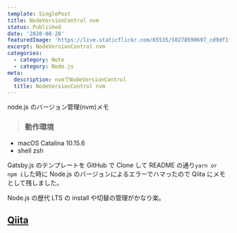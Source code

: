 ```yaml
---
template: SinglePost
title: NodeVersionControl nvm
status: Published
date: '2020-08-28'
featuredImage: 'https://live.staticflickr.com/65535/50278590697_cd9df1f6da_w.jpg'
excerpt: NodeVersionControl nvm
categories:
  - category: Note
  - category: Node.js
meta:
  description: nvmでNodeVersionControl
  title: NodeVersionControl nvm
---
```


node.js のバージョン管理(nvm)メモ

> ### 動作環境

- macOS Catalina 10.15.6
- shell zsh

Gatsby.js のテンプレートを GitHub で Clone して
README の通り`yarn or npm i`した時に Node.js のバージョンによるエラーでハマったので Qiita にメモとして残しました。

Node.js の歴代 LTS の install や切替の管理がかなり楽。

## [Qiita](https://qiita.com/haaaru22/items/fc946a299a60beea0003)
